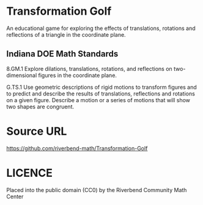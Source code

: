 # Transformation Golf

An educational game for exploring the effects of translations, rotations and reflections of a triangle in the coordinate plane.

## Indiana DOE Math Standards

8.GM.1 Explore dilations, translations, rotations, and reflections on two-dimensional figures in the coordinate plane. 

G.TS.1 Use geometric descriptions of rigid motions to transform figures and to predict and describe the results of translations, reflections and rotations on a given figure. Describe a motion or a series of motions that will show two shapes are congruent. 

# Source URL

https://github.com/riverbend-math/Transformation-Golf

# LICENCE

Placed into the public domain (CC0) by the Riverbend Community Math Center
